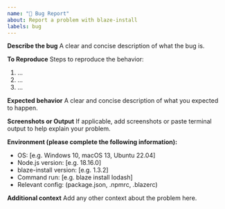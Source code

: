 ```yaml
---
name: "🐞 Bug Report"
about: Report a problem with blaze-install
labels: bug
---
```


**Describe the bug**
A clear and concise description of what the bug is.

**To Reproduce**
Steps to reproduce the behavior:
1. ...
2. ...
3. ...

**Expected behavior**
A clear and concise description of what you expected to happen.

**Screenshots or Output**
If applicable, add screenshots or paste terminal output to help explain your problem.

**Environment (please complete the following information):**
- OS: [e.g. Windows 10, macOS 13, Ubuntu 22.04]
- Node.js version: [e.g. 18.16.0]
- blaze-install version: [e.g. 1.3.2]
- Command run: [e.g. blaze install lodash]
- Relevant config: (package.json, .npmrc, .blazerc)

**Additional context**
Add any other context about the problem here. 